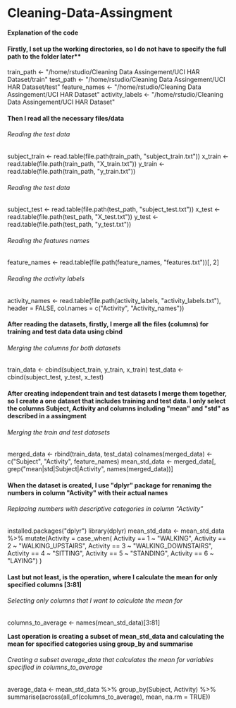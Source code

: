 # Cleaning-Data-Assingment
**Explanation of the code**


#### Firstly, I set up the working directories, so I do not have to specify the full path to the folder later**
train_path <- "/home/rstudio/Cleaning Data Assingement/UCI HAR Dataset/train"
test_path <- "/home/rstudio/Cleaning Data Assingement/UCI HAR Dataset/test"
feature_names <- "/home/rstudio/Cleaning Data Assingement/UCI HAR Dataset"
activity_labels <- "/home/rstudio/Cleaning Data Assingement/UCI HAR Dataset"

#### Then I read all the necessary files/data

###### Reading the test data
subject_train <- read.table(file.path(train_path, "subject_train.txt"))
x_train <- read.table(file.path(train_path, "X_train.txt"))
y_train <- read.table(file.path(train_path, "y_train.txt"))

###### Reading the test data
subject_test <- read.table(file.path(test_path, "subject_test.txt"))
x_test <- read.table(file.path(test_path, "X_test.txt"))
y_test <- read.table(file.path(test_path, "y_test.txt"))

###### Reading the features names
feature_names <- read.table(file.path(feature_names, "features.txt"))[, 2]

###### Reading the activity labels
activity_names <- read.table(file.path(activity_labels, "activity_labels.txt"), header = FALSE, col.names = c("Activity", "Activity_names"))

#### After reading the datasets, firstly, I merge all the files (columns) for training and test data data using cbind

###### Merging the columns for both datasets
train_data <- cbind(subject_train, y_train, x_train)
test_data <- cbind(subject_test, y_test, x_test)

#### After creating independent train and test datasets I merge them together, so I create a one dataset that includes training and test data. I only select the columns Subject, Activity and columns including "mean" and "std" as described in a assingment

###### Merging the train and test datasets
merged_data <- rbind(train_data, test_data)
colnames(merged_data) <- c("Subject", "Activity", feature_names)
mean_std_data <- merged_data[, grep("mean|std|Subject|Activity", names(merged_data))]

#### When the dataset is created, I use "dplyr" package for renanimg the numbers in column "Activity" with their actual names

###### Replacing numbers with descriptive categories in column "Activity"
installed.packages("dplyr")
library(dplyr)
mean_std_data <- mean_std_data %>%
  mutate(Activity = case_when(
    Activity == 1 ~ "WALKING",
    Activity == 2 ~ "WALKING_UPSTAIRS",
    Activity == 3 ~ "WALKING_DOWNSTAIRS",
    Activity == 4 ~ "SITTING",
    Activity == 5 ~ "STANDING",
    Activity == 6 ~ "LAYING")
  )

#### Last but not least, is the operation, where I calculate the mean for only specified columns [3:81]

###### Selecting only columns that I want to calculate the mean for
columns_to_average <- names(mean_std_data)[3:81]

**Last operation is creating a subset of mean_std_data and calculating the mean for specified categories using group_by and summarise**

###### Creating a subset average_data that calculates the mean for variables specified in columns_to_average
average_data <- mean_std_data %>%
  group_by(Subject, Activity) %>%
  summarise(across(all_of(columns_to_average), mean, na.rm = TRUE))
